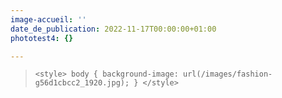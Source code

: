 ```yaml
---
image-accueil: ''
date_de_publication: 2022-11-17T00:00:00+01:00
phototest4: {}

---
```

>     <style> body { background-image: url(/images/fashion-g56d1cbcc2_1920.jpg); } </style>